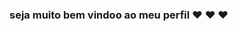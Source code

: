 ### seja muito bem vindoo ao meu perfil ❤️ ❤️ ❤️

<!--
sou a gaby 🌸

 paranaense🌦️ 

 16 years 💛
-->
